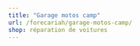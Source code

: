 ```yaml
---
title: "Garage motos camp"
url: /forecariah/garage-motos-camp/
shop: réparation de voitures
---
```

